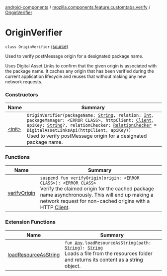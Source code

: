 [android-components](../../index.md) / [mozilla.components.feature.customtabs.verify](../index.md) / [OriginVerifier](./index.md)

# OriginVerifier

`class OriginVerifier` [(source)](https://github.com/mozilla-mobile/android-components/blob/master/components/feature/customtabs/src/main/java/mozilla/components/feature/customtabs/verify/OriginVerifier.kt#L31)

Used to verify postMessage origin for a designated package name.

Uses Digital Asset Links to confirm that the given origin is associated with the package name.
It caches any origin that has been verified during the current application
lifecycle and reuses that without making any new network requests.

### Constructors

| Name | Summary |
|---|---|
| [&lt;init&gt;](-init-.md) | `OriginVerifier(packageName: `[`String`](https://kotlinlang.org/api/latest/jvm/stdlib/kotlin/-string/index.html)`, relation: `[`Int`](https://kotlinlang.org/api/latest/jvm/stdlib/kotlin/-int/index.html)`, packageManager: <ERROR CLASS>, httpClient: `[`Client`](../../mozilla.components.concept.fetch/-client/index.md)`, apiKey: `[`String`](https://kotlinlang.org/api/latest/jvm/stdlib/kotlin/-string/index.html)`?, relationChecker: `[`RelationChecker`](../../mozilla.components.service.digitalassetlinks/-relation-checker/index.md)` = DigitalAssetLinksApi(httpClient, apiKey))`<br>Used to verify postMessage origin for a designated package name. |

### Functions

| Name | Summary |
|---|---|
| [verifyOrigin](verify-origin.md) | `suspend fun verifyOrigin(origin: <ERROR CLASS>): <ERROR CLASS>`<br>Verify the claimed origin for the cached package name asynchronously. This will end up making a network request for non-cached origins with a HTTP [Client](../../mozilla.components.concept.fetch/-client/index.md). |

### Extension Functions

| Name | Summary |
|---|---|
| [loadResourceAsString](../../mozilla.components.support.test.file/kotlin.-any/load-resource-as-string.md) | `fun `[`Any`](https://kotlinlang.org/api/latest/jvm/stdlib/kotlin/-any/index.html)`.loadResourceAsString(path: `[`String`](https://kotlinlang.org/api/latest/jvm/stdlib/kotlin/-string/index.html)`): `[`String`](https://kotlinlang.org/api/latest/jvm/stdlib/kotlin/-string/index.html)<br>Loads a file from the resources folder and returns its content as a string object. |
